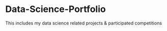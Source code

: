 # Data-Science-Portfolio
This includes my data science related projects &amp; participated competitions
